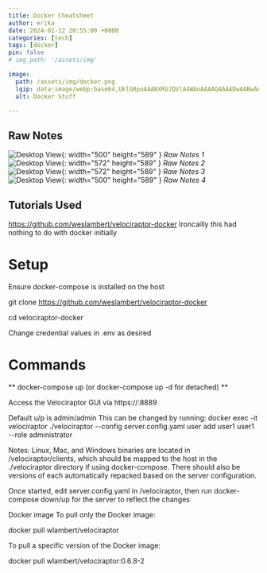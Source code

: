 ```yaml
---
title: Docker Cheatsheet
author: erika
date: 2024-02-12 20:55:00 +0800
categories: [tech]
tags: [docker]
pin: false
# img_path: '/assets/img'

image:
  path: /assets/img/docker.png
  lqip: data:image/webp;base64,UklGRpoAAABXRUJQVlA4WAoAAAAQAAAADwAABwAAQUxQSDIAAAARL0AmbZurmr57yyIiqE8oiG0bejIYEQTgqiDA9vqnsUSI6H+oAERp2HZ65qP/VIAWAFZQOCBCAAAA8AEAnQEqEAAIAAVAfCWkAALp8sF8rgRgAP7o9FDvMCkMde9PK7euH5M1m6VWoDXf2FkP3BqV0ZYbO6NA/VFIAAAA
  alt: Docker Stuff

---
```



## Raw Notes

![Desktop View](/assets/img/tutorials/volatility-part1/volpart1.jpeg){: width="500" height="589" }
_Raw Notes 1_
![Desktop View](/assets/img/tutorials/volatility-part1/volpart2.jpeg){: width="572" height="589" }
_Raw Notes 2_
![Desktop View](/assets/img/tutorials/volatility-part1/volpart3.jpeg){: width="572" height="589" }
_Raw Notes 3_
![Desktop View](/assets/img/tutorials/volatility-part1/volpart4.jpeg){: width="500" height="589" }
_Raw Notes 4_


## Tutorials Used

https://github.com/weslambert/velociraptor-docker
Ironcailly this had nothing to do with docker initially 


<!-- Video Embedding Format

https://img.youtube.com/vi/4lURQHslmMc/maxresdefault.jpg

<p align="center"> <a href="https://youtu.be/hjWVUrf7Obk" alt="13Cubed: MemProcFS - This Changes Everything" target="_new"><img src="http://img.youtube.com/vi/hjWVUrf7Obk/0.jpg" height="100"/></a>
</p> -->
<!-- 
<p> <a href="https://youtu.be/4lURQHslmMc?si=8-kgV6uInHoXbui8" alt="Professor K: Memory Forensics Using the Volatility Framework
" target="_new"><img src="https://img.youtube.com/vi/4lURQHslmMc/maxresdefault.jpg" width="300"/></a>
<br>Professor K: Memory Forensics Using the Volatility Framework
</p> -->
# Setup

Ensure docker-compose is installed on the host

git clone https://github.com/weslambert/velociraptor-docker

cd velociraptor-docker

Change credential values in .env as desired

# Commands

** docker-compose up (or docker-compose up -d for detached) **

Access the Velociraptor GUI via https://<hostip>:8889

Default u/p is admin/admin
This can be changed by running:
docker exec -it velociraptor ./velociraptor --config server.config.yaml user add user1 user1 --role administrator

Notes:
Linux, Mac, and Windows binaries are located in /velociraptor/clients, which should be mapped to the host in the ./velociraptor directory if using docker-compose. There should also be versions of each automatically repacked based on the server configuration.

Once started, edit server.config.yaml in /velociraptor, then run docker-compose down/up for the server to reflect the changes

Docker image
To pull only the Docker image:

docker pull wlambert/velociraptor

To pull a specific version of the Docker image:

docker pull wlambert/velociraptor:0.6.8-2

